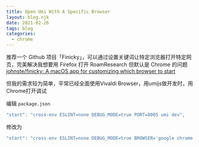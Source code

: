 ```yaml
---
title: Open Umi With A Specific Browser
layout: blog.njk
date: 2021-02-26
tags: blog
categories:
  - chrome
---
```


推荐一个 Github 项目「Finicky」，可以通过设置关键词让特定浏览器打开特定网页，完美解决我想要用 Firefox 打开 RoamResearch  但默认是 Chrome 的问题
[johnste/finicky: A macOS app for customizing which browser to start](https://github.com/johnste/finicky)

但我的需求较为简单，平常已经全面使用Vivaldi Browser，用umijs做开发时，用Chrome打开调试

编辑 `package.json`

```javascript
"start": "cross-env ESLINT=none DEBUG_MODE=true PORT=8005 umi dev",
```

修改为

```javascript
"start": "cross-env ESLINT=none DEBUG_MODE=true BROWSER='google chrome' PORT=8005 umi dev",
```